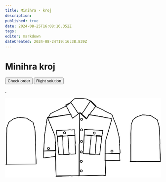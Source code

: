 ```yaml
---
title: Minihra - kroj
description: 
published: true
date: 2024-08-25T16:08:16.352Z
tags: 
editor: markdown
dateCreated: 2024-08-24T19:16:38.839Z
---
```


# Minihra kroj

<div class='minigame'>
    <div class="button_wrapper">
        <button id="checking-btn">Check order</button>
        <button id="right-pos-btn">Right solution</button>
    </div>
		<p id="result">.</p>
    <div class="container">
        <img src="/scripty/outline.png">
        <p class="card" id="oddil"></p>
        <p class="card" id="wosm"></p>
        <p class="card" id="domovenka_zlin"></p>
        <p class="card" id="cislo_oddilu"></p>
        <p class="card" id="druzina"></p>
        <p class="card" id="listek"></p>
        <p class="card" id="slib"></p>
      	<p class="card" id="st_domovenka"></p>
    </div>
</div>